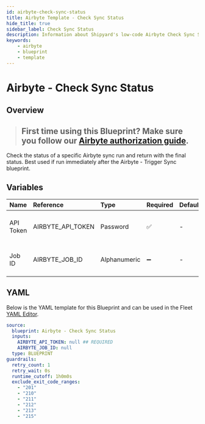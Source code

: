 ```yaml
---
id: airbyte-check-sync-status
title: Airbyte Template - Check Sync Status
hide_title: true
sidebar_label: Check Sync Status
description: Information about Shipyard's low-code Airbyte Check Sync Status blueprint. Check the status of a specific Airbyte sync run and return with the final status.
keywords:
    - airbyte
    - blueprint
    - template
---
```


# Airbyte - Check Sync Status

## Overview

> ## **First time using this Blueprint? Make sure you follow our [Airbyte authorization guide](https://www.shipyardapp.com/docs/blueprint-library/airbyte/airbyte-authorization/)**.

Check the status of a specific Airbyte sync run and return with the final status. Best used if run immediately after the Airbyte - Trigger Sync blueprint.


## Variables

| Name | Reference | Type | Required | Default | Options | Description |
|:---|:---|:---|:---|:---|:---|:---|
| API Token | AIRBYTE_API_TOKEN | Password | :white_check_mark: | - | - | The API token generated by Airbyte |
| Job ID | AIRBYTE_JOB_ID | Alphanumeric | :heavy_minus_sign: | - | - | The ID for the desired to sync to check |


## YAML

Below is the YAML template for this Blueprint and can be used in the Fleet [YAML Editor](../../reference/fleets/yaml-editor.md).

```yaml
source:
  blueprint: Airbyte - Check Sync Status
  inputs:
    AIRBYTE_API_TOKEN: null ## REQUIRED
    AIRBYTE_JOB_ID: null 
  type: BLUEPRINT
guardrails:
  retry_count: 1
  retry_wait: 0s
  runtime_cutoff: 1h0m0s
  exclude_exit_code_ranges:
    - "201"
    - "210"
    - "211"
    - "212"
    - "213"
    - "215"
```
